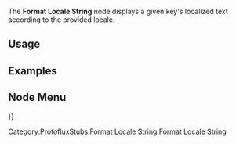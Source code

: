 <languages></languages> <translate>

The **Format Locale String** node displays a given key's localized text
according to the provided locale.

## Usage

## Examples

## Node Menu

</translate> }}

[Category:ProtofluxStubs](Category:ProtofluxStubs "wikilink") [Format
Locale String](Category:Protoflux{{#translation:}} "wikilink") [Format
Locale String](Category:Protoflux:Assets{{#translation:}} "wikilink")